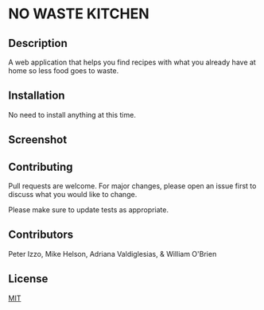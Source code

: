 # NO WASTE KITCHEN

## Description
A web application that helps you find recipes with what you already have at home so less food goes to waste. 

## Installation
No need to install anything at this time. 


## Screenshot





## Contributing
Pull requests are welcome. For major changes, please open an issue first to discuss what you would like to change.

Please make sure to update tests as appropriate.

## Contributors

Peter Izzo, Mike Helson, Adriana Valdiglesias, & William O'Brien

## License
[MIT](https://choosealicense.com/licenses/mit/)